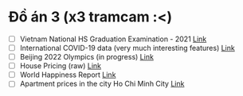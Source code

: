 # Đồ án 3 (x3 tramcam :<)
- [ ] Vietnam National HS Graduation Examination - 2021 [Link](https://www.kaggle.com/tdbui1209/vietnam-national-hs-graduation-examination-2021/tasks)
- [ ] International COVID-19 data (very much interesting features) [Link](https://www.kaggle.com/olanaji/vaccinedata)
- [ ] Beijing 2022 Olympics (in progress) [Link](https://www.kaggle.com/piterfm/beijing-2022-olympics)
- [ ] House Pricing (raw) [Link](https://raw.githubusercontent.com/rashida048/Datasets/master/home_data.csv)
- [ ] World Happiness Report [Link](https://www.kaggle.com/unsdsn/world-happiness)
- [ ] Apartment prices in the city Ho Chi Minh City [Link](https://www.kaggle.com/hoandan/apartment-prices-in-the-city-ho-chi-minh-city)
